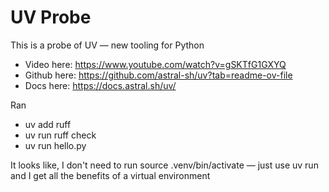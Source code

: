 # UV Probe
This is a probe of UV — new tooling for Python

- Video here: https://www.youtube.com/watch?v=gSKTfG1GXYQ
- Github here: https://github.com/astral-sh/uv?tab=readme-ov-file
- Docs here: https://docs.astral.sh/uv/

Ran 
 - uv add ruff
 - uv run ruff check
 - uv run hello.py

 It looks like, I don't need to run source .venv/bin/activate — just use uv run and I get all the benefits of a virtual environment
